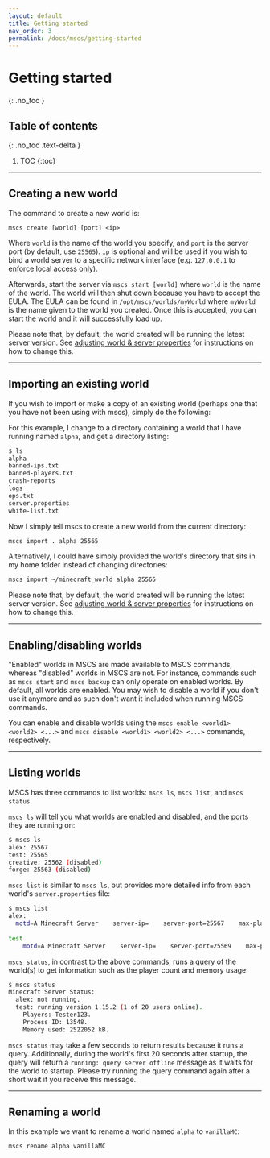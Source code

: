 ```yaml
---
layout: default
title: Getting started
nav_order: 3
permalink: /docs/mscs/getting-started
---
```


# Getting started
{: .no_toc }

## Table of contents
{: .no_toc .text-delta }

1. TOC
{:toc}

---

## Creating a new world
The command to create a new world is:

    mscs create [world] [port] <ip>

Where `world` is the name of the world you specify,
and `port` is the server port (by default, use `25565`).
`ip` is optional and will be used if you wish to bind a world server to a
specific network interface (e.g. `127.0.0.1` to enforce local access only).

Afterwards, start the server via `mscs start [world]` where `world` is the
name of the world. The world will then shut down because you have to accept
the EULA. The EULA can be found in `/opt/mscs/worlds/myWorld` where `myWorld`
is the name given to the world you created. Once this is accepted,
you can start the world and it will successfully load up.

Please note that, by default, the world created will be 
running the latest server version. See [adjusting world & server properties](https://minecraftservercontrol.github.io/docs/mscs/adjusting-world-server-properties)
for instructions on how to change this.

---

## Importing an existing world
If you wish to import or make a copy of an existing world (perhaps one that
you have not been using with mscs), simply do the following:

For this example, I change to a directory containing a world that I have
running named `alpha`, and get a directory listing:
```bash
$ ls
alpha
banned-ips.txt
banned-players.txt
crash-reports
logs
ops.txt
server.properties
white-list.txt
```
Now I simply tell mscs to create a new world from the current directory:

```bash
mscs import . alpha 25565
```

Alternatively, I could have simply provided the world's directory that sits in
my home folder instead of changing directories:

```bash
mscs import ~/minecraft_world alpha 25565
```

Please note that, by default, the world created will be 
running the latest server version. See [adjusting world & server properties](https://minecraftservercontrol.github.io/docs/mscs/adjusting-world-server-properties)
for instructions on how to change this.

---

## Enabling/disabling worlds
"Enabled" worlds in MSCS are made available to MSCS commands, 
whereas "disabled" worlds in MSCS are not. 
For instance, commands such as `mscs start` and `mscs backup` can only operate on enabled worlds.
By default, all worlds are enabled. You may wish to disable a world if you don't use it anymore
and as such don't want it included when running MSCS commands.

You can enable and disable worlds using the `mscs enable <world1> <world2> <...>` and 
`mscs disable <world1> <world2> <...>` commands, respectively.

---

## Listing worlds
MSCS has three commands to list worlds: `mscs ls`, `mscs list`, and `mscs status`. 

`mscs ls` will tell you what worlds are enabled and disabled, and the ports they are running on:

```bash
$ mscs ls
alex: 25567
test: 25565
creative: 25562 (disabled)
forge: 25563 (disabled)
```

`mscs list` is similar to `mscs ls`, but provides more detailed info from each world's `server.properties` file:

```bash
$ mscs list
alex:
  motd=A Minecraft Server    server-ip=    server-port=25567    max-players=20    level-type=default    online-mode=true
  
test
    motd=A Minecraft Server    server-ip=    server-port=25569    max-players=20    level-type=default    online-mode=true

```

`mscs status`, in contrast to the above commands, runs a [query](https://wiki.vg/Query) of the world(s) to get information such as the player count and memory usage:

```bash
$ mscs status
Minecraft Server Status:
  alex: not running.
  test: running version 1.15.2 (1 of 20 users online).
    Players: Tester123.
    Process ID: 13548.
    Memory used: 2522052 kB.

```

 `mscs status` may take a few seconds to return results because it runs a query. Additionally, during the world's first 20 seconds after startup, the query will return a `running: query server offline` message as it waits for the world to startup. Please try running the query command again after a short wait if you receive this message.
 

---

## Renaming a world
In this example we want to rename a world named `alpha` to `vanillaMC`:

```bash
mscs rename alpha vanillaMC
```
